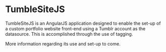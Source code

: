# TumbleSiteJS

TumbleSiteJS is an AngularJS application designed to enable the set-up of a custom portfolio website front-end 
using a Tumblr account as the datasource. This is accomplished through the use of tagging.

More information regarding its use and set-up to come.